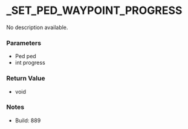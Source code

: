 # _SET_PED_WAYPOINT_PROGRESS

No description available.

### Parameters
* Ped ped
* int progress

### Return Value
* void

### Notes
* Build: 889

